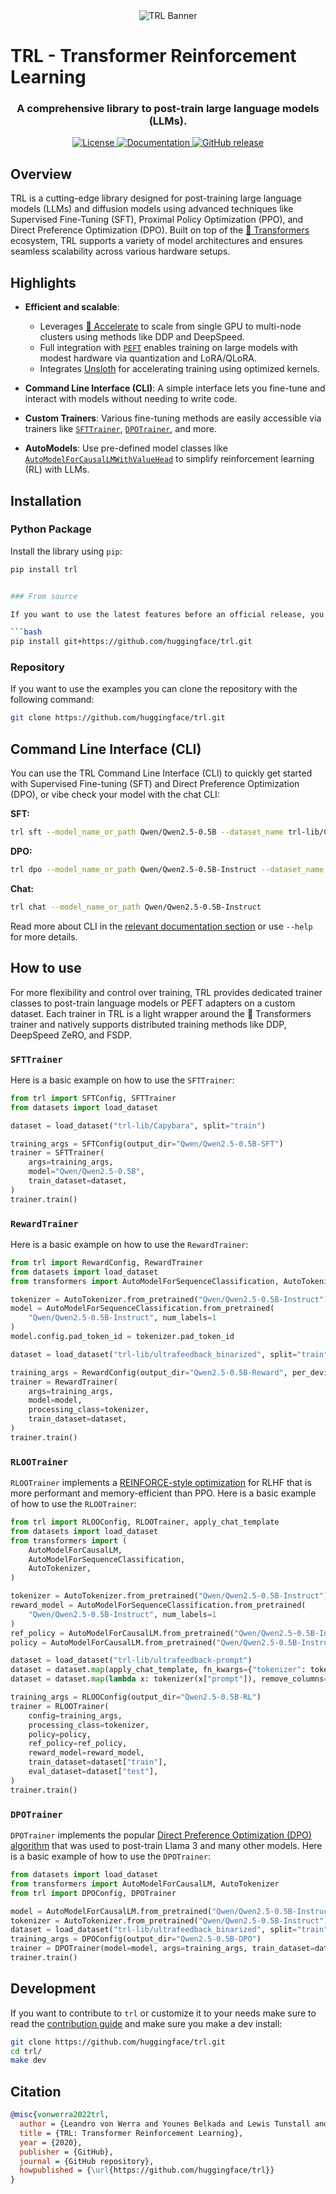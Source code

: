 <div style="text-align: center">
<img src="https://huggingface.co/datasets/trl-internal-testing/example-images/resolve/main/images/trl_banner_dark.png" alt="TRL Banner">
</div>

# TRL - Transformer Reinforcement Learning

<h3 align="center">
    <p>A comprehensive library to post-train large language models (LLMs).</p>
</h3>

<p align="center">
    <a href="https://github.com/huggingface/trl/blob/main/LICENSE">
        <img alt="License" src="https://img.shields.io/github/license/huggingface/trl.svg?color=blue">
    </a>
    <a href="https://huggingface.co/docs/trl/index">
        <img alt="Documentation" src="https://img.shields.io/website/http/huggingface.co/docs/trl/index.svg?down_color=red&down_message=offline&up_message=online">
    </a>
    <a href="https://github.com/huggingface/trl/releases">
        <img alt="GitHub release" src="https://img.shields.io/github/release/huggingface/trl.svg">
    </a>
</p>

## Overview

TRL is a cutting-edge library designed for post-training large language models (LLMs) and diffusion models using advanced techniques like Supervised Fine-Tuning (SFT), Proximal Policy Optimization (PPO), and Direct Preference Optimization (DPO). Built on top of the [🤗 Transformers](https://github.com/huggingface/transformers) ecosystem, TRL supports a variety of model architectures and ensures seamless scalability across various hardware setups.

## Highlights

- **Efficient and scalable**: 
    - Leverages [🤗 Accelerate](https://github.com/huggingface/accelerate) to scale from single GPU to multi-node clusters using methods like DDP and DeepSpeed.
    - Full integration with [`PEFT`](https://github.com/huggingface/peft) enables training on large models with modest hardware via quantization and LoRA/QLoRA.
    - Integrates [Unsloth](https://github.com/unslothai/unsloth) for accelerating training using optimized kernels.

- **Command Line Interface (CLI)**: A simple interface lets you fine-tune and interact with models without needing to write code.

- **Custom Trainers**: Various fine-tuning methods are easily accessible via trainers like [`SFTTrainer`](https://huggingface.co/docs/trl/sft_trainer), [`DPOTrainer`](https://huggingface.co/docs/trl/dpo_trainer), and more.

- **AutoModels**: Use pre-defined model classes like [`AutoModelForCausalLMWithValueHead`](https://huggingface.co/docs/trl/models#trl.AutoModelForCausalLMWithValueHead) to simplify reinforcement learning (RL) with LLMs.

## Installation

### Python Package

Install the library using `pip`:

```bash
pip install trl


### From source

If you want to use the latest features before an official release, you can install TRL from source:

```bash
pip install git+https://github.com/huggingface/trl.git
```

### Repository

If you want to use the examples you can clone the repository with the following command:

```bash
git clone https://github.com/huggingface/trl.git
```

## Command Line Interface (CLI)

You can use the TRL Command Line Interface (CLI) to quickly get started with Supervised Fine-tuning (SFT) and Direct Preference Optimization (DPO), or vibe check your model with the chat CLI: 

**SFT:**

```bash
trl sft --model_name_or_path Qwen/Qwen2.5-0.5B --dataset_name trl-lib/Capybara --output_dir Qwen2.5-0.5B-SFT
```

**DPO:**

```bash
trl dpo --model_name_or_path Qwen/Qwen2.5-0.5B-Instruct --dataset_name argilla/Capybara-Preferences --output_dir Qwen2.5-0.5B-DPO 
```

**Chat:**

```bash
trl chat --model_name_or_path Qwen/Qwen2.5-0.5B-Instruct
```

Read more about CLI in the [relevant documentation section](https://huggingface.co/docs/trl/main/en/clis) or use `--help` for more details.

## How to use

For more flexibility and control over training, TRL provides dedicated trainer classes to post-train language models or PEFT adapters on a custom dataset. Each trainer in TRL is a light wrapper around the 🤗 Transformers trainer and natively supports distributed training methods like DDP, DeepSpeed ZeRO, and FSDP.

### `SFTTrainer`

Here is a basic example on how to use the `SFTTrainer`:

```python
from trl import SFTConfig, SFTTrainer
from datasets import load_dataset

dataset = load_dataset("trl-lib/Capybara", split="train")

training_args = SFTConfig(output_dir="Qwen/Qwen2.5-0.5B-SFT")
trainer = SFTTrainer(
    args=training_args,
    model="Qwen/Qwen2.5-0.5B",
    train_dataset=dataset,
)
trainer.train()
```

### `RewardTrainer`

Here is a basic example on how to use the `RewardTrainer`:

```python
from trl import RewardConfig, RewardTrainer
from datasets import load_dataset
from transformers import AutoModelForSequenceClassification, AutoTokenizer

tokenizer = AutoTokenizer.from_pretrained("Qwen/Qwen2.5-0.5B-Instruct")
model = AutoModelForSequenceClassification.from_pretrained(
    "Qwen/Qwen2.5-0.5B-Instruct", num_labels=1
)
model.config.pad_token_id = tokenizer.pad_token_id

dataset = load_dataset("trl-lib/ultrafeedback_binarized", split="train")

training_args = RewardConfig(output_dir="Qwen2.5-0.5B-Reward", per_device_train_batch_size=2)
trainer = RewardTrainer(
    args=training_args,
    model=model,
    processing_class=tokenizer,
    train_dataset=dataset,
)
trainer.train()
```

### `RLOOTrainer`

`RLOOTrainer` implements a [REINFORCE-style optimization](https://huggingface.co/papers/2402.14740) for RLHF that is more performant and memory-efficient than PPO. Here is a basic example of how to use the `RLOOTrainer`:

```python
from trl import RLOOConfig, RLOOTrainer, apply_chat_template
from datasets import load_dataset
from transformers import (
    AutoModelForCausalLM,
    AutoModelForSequenceClassification,
    AutoTokenizer,
)

tokenizer = AutoTokenizer.from_pretrained("Qwen/Qwen2.5-0.5B-Instruct")
reward_model = AutoModelForSequenceClassification.from_pretrained(
    "Qwen/Qwen2.5-0.5B-Instruct", num_labels=1
)
ref_policy = AutoModelForCausalLM.from_pretrained("Qwen/Qwen2.5-0.5B-Instruct")
policy = AutoModelForCausalLM.from_pretrained("Qwen/Qwen2.5-0.5B-Instruct")

dataset = load_dataset("trl-lib/ultrafeedback-prompt")
dataset = dataset.map(apply_chat_template, fn_kwargs={"tokenizer": tokenizer})
dataset = dataset.map(lambda x: tokenizer(x["prompt"]), remove_columns="prompt")

training_args = RLOOConfig(output_dir="Qwen2.5-0.5B-RL")
trainer = RLOOTrainer(
    config=training_args,
    processing_class=tokenizer,
    policy=policy,
    ref_policy=ref_policy,
    reward_model=reward_model,
    train_dataset=dataset["train"],
    eval_dataset=dataset["test"],
)
trainer.train()
```

### `DPOTrainer`

`DPOTrainer` implements the popular [Direct Preference Optimization (DPO) algorithm](https://huggingface.co/papers/2305.18290) that was used to post-train Llama 3 and many other models. Here is a basic example of how to use the `DPOTrainer`:

```python
from datasets import load_dataset
from transformers import AutoModelForCausalLM, AutoTokenizer
from trl import DPOConfig, DPOTrainer

model = AutoModelForCausalLM.from_pretrained("Qwen/Qwen2.5-0.5B-Instruct")
tokenizer = AutoTokenizer.from_pretrained("Qwen/Qwen2.5-0.5B-Instruct")
dataset = load_dataset("trl-lib/ultrafeedback_binarized", split="train")
training_args = DPOConfig(output_dir="Qwen2.5-0.5B-DPO")
trainer = DPOTrainer(model=model, args=training_args, train_dataset=dataset, processing_class=tokenizer)
trainer.train()
```

## Development

If you want to contribute to `trl` or customize it to your needs make sure to read the [contribution guide](https://github.com/huggingface/trl/blob/main/CONTRIBUTING.md) and make sure you make a dev install:

```bash
git clone https://github.com/huggingface/trl.git
cd trl/
make dev
```

## Citation

```bibtex
@misc{vonwerra2022trl,
  author = {Leandro von Werra and Younes Belkada and Lewis Tunstall and Edward Beeching and Tristan Thrush and Nathan Lambert and Shengyi Huang and Kashif Rasul and Quentin Gallouédec},
  title = {TRL: Transformer Reinforcement Learning},
  year = {2020},
  publisher = {GitHub},
  journal = {GitHub repository},
  howpublished = {\url{https://github.com/huggingface/trl}}
}
```
